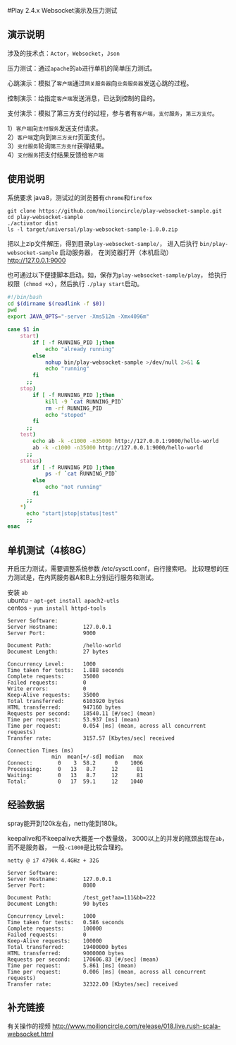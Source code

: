 #Play 2.4.x Websocket演示及压力测试


## 演示说明

涉及的技术点：`Actor`，`Websocket`，`Json`

压力测试：通过`apache`的`ab`进行单机的简单压力测试。

心跳演示：模拟了`客户端`通过`网关服务器`向`业务服务器`发送心跳的过程。

控制演示：给指定`客户端`发送消息，已达到控制的目的。

支付演示：模拟了第三方支付的过程，参与者有`客户端`，`支付服务`，`第三方支付`。

1）`客户端`向`支付服务`发送支付请求。  
2）`客户端`定向到`第三方支付`页面支付。  
3）`支付服务`轮询`第三方支付`获得结果。  
4）`支付服务`把支付结果反馈给`客户端`  


## 使用说明

系统要求 java8，测试过的浏览器有`chrome`和`firefox`

```
git clone https://github.com/moilioncircle/play-websocket-sample.git
cd play-websocket-sample
./activator dist
ls -l target/universal/play-websocket-sample-1.0.0.zip
```

把以上zip文件解压，得到目录`play-websocket-sample/`，
进入后执行 `bin/play-websocket-sample` 启动服务器，
在浏览器打开（本机启动） http://127.0.0.1:9000

也可通过以下便捷脚本启动。如，保存为`play-websocket-sample/play`，
给执行权限（`chmod +x`），然后执行 `./play start`启动。

``` bash
#!/bin/bash
cd $(dirname $(readlink -f $0))
pwd
export JAVA_OPTS="-server -Xms512m -Xmx4096m"

case $1 in
    start)
        if [ -f RUNNING_PID ];then
            echo "already running"
        else
            nohup bin/play-websocket-sample >/dev/null 2>&1 &
            echo "running"
        fi
      ;;
    stop)
        if [ -f RUNNING_PID ];then
            kill -9 `cat RUNNING_PID`
            rm -rf RUNNING_PID
            echo "stoped"
        fi
      ;;
    test)
        echo ab -k -c1000 -n35000 http://127.0.0.1:9000/hello-world
        ab -k -c1000 -n35000 http://127.0.0.1:9000/hello-world
      ;;
    status)
        if [ -f RUNNING_PID ];then
            ps -f `cat RUNNING_PID`
        else
            echo "not running"
        fi
      ;;
    *)
      echo "start|stop|status|test"
      ;;
esac
```

## 单机测试（4核8G）

开启压力测试，需要调整系统参数 /etc/sysctl.conf，自行搜索吧。
比较理想的压力测试是，在内网服务器A和B上分别运行服务和测试。

安装 `ab`  
ubuntu - `apt-get install apach2-utls`  
centos - `yum install httpd-tools`  

```
Server Software:        
Server Hostname:        127.0.0.1
Server Port:            9000

Document Path:          /hello-world
Document Length:        27 bytes

Concurrency Level:      1000
Time taken for tests:   1.888 seconds
Complete requests:      35000
Failed requests:        0
Write errors:           0
Keep-Alive requests:    35000
Total transferred:      6103920 bytes
HTML transferred:       947160 bytes
Requests per second:    18540.11 [#/sec] (mean)
Time per request:       53.937 [ms] (mean)
Time per request:       0.054 [ms] (mean, across all concurrent requests)
Transfer rate:          3157.57 [Kbytes/sec] received

Connection Times (ms)
              min  mean[+/-sd] median   max
Connect:        0    3  58.2      0    1006
Processing:     0   13   8.7     12      81
Waiting:        0   13   8.7     12      81
Total:          0   17  59.1     12    1040
```

## 经验数据

spray能开到120k左右，netty能到180k。

keepalive和不keepalive大概差一个数量级，
3000以上的并发的瓶颈出现在`ab`，而不是服务器，
一般`-c1000`是比较合理的。

```
netty @ i7 4790k 4.4GHz + 32G

Server Software:
Server Hostname:        127.0.0.1
Server Port:            8080

Document Path:          /test_get?aa=111&bb=222
Document Length:        90 bytes

Concurrency Level:      1000
Time taken for tests:   0.586 seconds
Complete requests:      100000
Failed requests:        0
Keep-Alive requests:    100000
Total transferred:      19400000 bytes
HTML transferred:       9000000 bytes
Requests per second:    170606.83 [#/sec] (mean)
Time per request:       5.861 [ms] (mean)
Time per request:       0.006 [ms] (mean, across all concurrent requests)
Transfer rate:          32322.00 [Kbytes/sec] received
```

## 补充链接

有关操作的视频
http://www.moilioncircle.com/release/018.live.rush-scala-websocket.html
